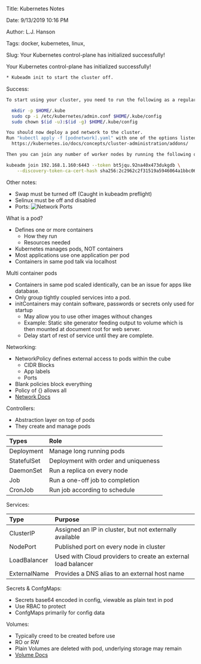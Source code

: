 Title: Kubernetes Notes

Date: 9/13/2019 10:16 PM

Author: L.J. Hanson

Tags: docker, kubernetes, linux, 

Slug: Your Kubernetes control-plane has initialized successfully!

Your Kubernetes control-plane has initialized successfully!
```bash
* Kubeadm init to start the cluster off.
```

Success:
```bash
To start using your cluster, you need to run the following as a regular user:

  mkdir -p $HOME/.kube
  sudo cp -i /etc/kubernetes/admin.conf $HOME/.kube/config
  sudo chown $(id -u):$(id -g) $HOME/.kube/config

You should now deploy a pod network to the cluster.
Run "kubectl apply -f [podnetwork].yaml" with one of the options listed at:
  https://kubernetes.io/docs/concepts/cluster-administration/addons/

Then you can join any number of worker nodes by running the following on each as root:

kubeadm join 192.168.1.160:6443 --token bt5jqu.92na40x473dukgdb \
    --discovery-token-ca-cert-hash sha256:2c2962c2f31519a5946064a1bbc0671367d4dd9630715ecfb2c71dfd1d4eed28
```
Other notes:
* Swap must be turned off (Caught in kubeadm preflight)
* Selinux must be off and disabled
* Ports:
![Network Ports](https://i.stack.imgur.com/GY4ae.png)


What is a pod?
* Defines one or more containers
  * How they run
  * Resources needed
* Kubernetes manages pods, NOT containers
* Most applications use one application per pod
* Containers in same pod talk via localhost 

Multi container pods
* Containers in same pod scaled identically, can be an issue for apps like database.
* Only group tightly coupled services into a pod.
* initContainers may contain software, passwords or secrets only used for startup
  * May allow you to use other images without changes
  * Example: Static site generator feeding output to volume which is then mounted at document root for web server.
  * Delay start of rest of service until they are complete.
  
Networking:

* NetworkPolicy defines external access to pods within the cube
  * CIDR Blocks
  * App labels
  * Ports
* Blank policies block everything
* Policy of {} allows all
* [Network Docs](https://kubernetes.io/docs/concepts/services-networking/network-policies/)

Controllers:

* Abstraction layer on top of pods
* They create and manage pods

|Types|Role|
|:---|:---|
|Deployment|Manage long running pods|
|StatefulSet| Deployment with order and uniqueness|
|DaemonSet|Run a replica on every node|
|Job|Run a one-off job to completion|
|CronJob|Run job according to schedule|

Services:

| Type | Purpose |
|:---|:---|
|ClusterIP | Assigned an IP in cluster, but not externally available |
| NodePort | Published port on every node in cluster |
| LoadBalancer | Used with Cloud providers to create an external load balancer|
| ExternalName | Provides a DNS alias to an external host name |

Secrets & ConfgMaps:
* Secrets base64 encoded in config, viewable as plain text in pod
* Use RBAC to protect
* ConfgMaps primarily for config data

Volumes:
* Typically creed to be created before use
* RO or RW
* Plain Volumes are deleted with pod, underlying storage may remain
* [Volume Docs](https://kubernetes.io/docs/concepts/storage/volumes/)
